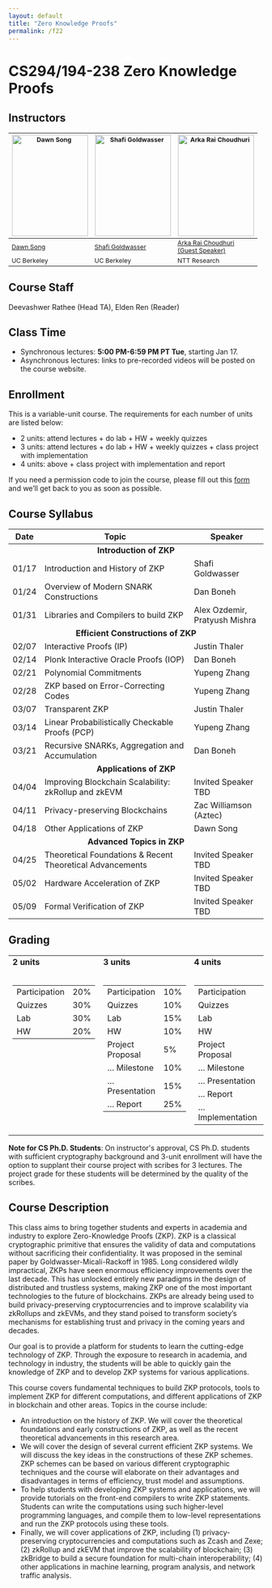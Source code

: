 ```yaml
---
layout: default
title: "Zero Knowledge Proofs"
permalink: /f22
---
```


# CS294/194-238 Zero Knowledge Proofs
<!-- - Zoom link (TBD) -->
<!-- - To sign up for the course, please fill in this [form](https://docs.google.com/forms/d/e/1FAIpQLSepJTYKc9iJycBsnywFCo9PLIq1SjbSsWIBlqfWAZGPXHrk3Q/viewform). -->

## Instructors

<table style="table-layout: fixed; font-size: 88%; align: middle;">
  <thead>
    <tr>
      <th style="width: 33%;"><img style="object-fit:cover" width=150 height=200 src="{{site.baseurl}}/assets/dawn-berkeley.jpg" alt="Dawn Song"></th>
      <th style="width: 33%;"><img style="object-fit:cover" width=150 height=200 src="{{site.baseurl}}/assets/goldwasser.jpeg" alt="Shafi Goldwasser"></th>
      <th style="width: 33%;"><img style="object-fit:cover" width=150 height=200 src="{{site.baseurl}}/assets/arka.jpeg" alt="Arka Rai Choudhuri"></th>
    </tr>
  </thead>
  <tbody>
    <tr>
      <td><a href="https://people.eecs.berkeley.edu/~dawnsong/">Dawn Song</a></td>
      <td><a href="https://www2.eecs.berkeley.edu/Faculty/Homepages/goldwasser.html/">Shafi Goldwasser</a></td>
      <td><a href="https://arka19.github.io/">Arka Rai Choudhuri<br> (Guest Speaker)</a></td>
    </tr>
    <tr>
      <td>UC Berkeley</td>
      <td>UC Berkeley</td>
      <td>NTT Research</td>
    </tr>
  </tbody>
</table>

## Course Staff
Deevashwer Rathee (Head TA), Elden Ren (Reader)

## Class Time
* Synchronous lectures: **5:00 PM-6:59 PM PT Tue**, starting Jan 17.  
* Asynchronous lectures: links to pre-recorded videos will be posted on the course website.

## Enrollment
This is a variable-unit course. The requirements for each number of units are listed below:

* 2 units: attend lectures + do lab + HW + weekly quizzes
* 3 units: attend lectures + do lab + HW + weekly quizzes + class project with implementation
* 4 units: above + class project with implementation and report

If you need a permission code to join the course, please fill out this [form](https://forms.gle/c9o5Fz9inJjPfzJy8) and we’ll get back to you as soon as possible.

## Course Syllabus

<!-- | Date             | Topic                                                                     | Speaker                    |
| ---------------- | ------------------------------------------------------------------------- | -------------------------- |
|01/17| Introduction and History of ZKP | Shafi Goldwasser |
|01/24| Overview of Modern SNARK Constructions | Dan Boneh |
|01/31| Libraries and Compilers to build ZKP | Alex Ozdemir,<br>Pratyush Mishra |
|02/07| Interactive Proofs (IP) | Justin Thaler |
|02/14| Plonk Interactive Oracle Proofs (IOP) | Dan Boneh |
|02/21| Polynomial Commitments | Yupeng Zhang |
|02/28| ZKP based on Error-Correcting Codes | Yupeng Zhang |
|03/07| Transparent ZKP | Justin Thaler |
|03/14| Linear Probabilistically Checkable Proofs (PCP) | Yupeng Zhang |
|03/21| Recursive SNARKs, Aggregation and Accumulation | Dan Boneh |
|04/04| Improving Blockchain Scalability: zkRollup and zkEVM | Invited Speaker TBD |
|04/11| Privacy-preserving Blockchains | Zac Williamson (Aztec) |
|04/18| Other Applications of ZKP | Dawn Song |
|04/25| Theoretical Foundations & Recent Theoretical Advancements | Invited Speaker TBD |
|05/02| Hardware Acceleration of ZKP | Invited Speaker TBD |
|05/09| Formal Verification of ZKP | Invited Speaker TBD | -->

<table>
<thead>
<tr>
<th>Date</th>
<th>Topic</th>
<th>Speaker</th>
</tr>
</thead>
<tbody>
<tr> <td colspan=3 align=center> <b>Introduction of ZKP</b> </td> </tr>
<tr>
<td>01/17</td>
<td>Introduction and History of ZKP</td>
<td>Shafi Goldwasser</td>
</tr>
<tr>
<td>01/24</td>
<td>Overview of Modern SNARK Constructions</td>
<td>Dan Boneh</td>
</tr>
<tr>
<td>01/31</td>
<td>Libraries and Compilers to build ZKP</td>
<td>Alex Ozdemir,<br>Pratyush Mishra</td>
</tr>
<tr> <td colspan=3 align=center> <b>Efficient Constructions of ZKP</b> </td> </tr>
<!-- <tr> <td colspan=3 align=center> <font size="-0.5">Polynomial IOPs</font> </td> </tr> -->
<tr>
<td>02/07</td>
<td>Interactive Proofs (IP)</td>
<td>Justin Thaler</td>
</tr>
<tr>
<td>02/14</td>
<td>Plonk Interactive Oracle Proofs (IOP)</td>
<td>Dan Boneh</td>
</tr>
<!-- <tr> <td colspan=3 align=center> <font size="-0.5">Polynomial Commitments</font> </td> </tr> -->
<tr>
<td>02/21</td>
<td>Polynomial Commitments</td>
<td>Yupeng Zhang</td>
</tr>
<tr>
<td>02/28</td>
<td>ZKP based on Error-Correcting Codes</td>
<td>Yupeng Zhang</td>
</tr>
<tr>
<td>03/07</td>
<td>Transparent ZKP</td>
<td>Justin Thaler</td>
</tr>
<!-- <tr> <td colspan=3 align=center> <font size="-0.5">Linear PCP + SNARK Compiler + Recursive SNARKs</font> </td> </tr> -->
<tr>
<td>03/14</td>
<td>Linear Probabilistically Checkable Proofs (PCP)</td>
<td>Yupeng Zhang</td>
</tr>
<tr>
<td>03/21</td>
<td>Recursive SNARKs, Aggregation and Accumulation</td>
<td>Dan Boneh</td>
</tr>
<tr> <td colspan=3 align=center> <b>Applications of ZKP</b> </td> </tr>
<tr>
<td>04/04</td>
<td>Improving Blockchain Scalability: zkRollup and zkEVM</td>
<td>Invited Speaker TBD</td>
</tr>
<tr>
<td>04/11</td>
<td>Privacy-preserving Blockchains</td>
<td>Zac Williamson (Aztec)</td>
</tr>
<tr>
<td>04/18</td>
<td>Other Applications of ZKP</td>
<td>Dawn Song</td>
</tr>
<tr> <td colspan=3 align=center> <b>Advanced Topics in ZKP</b> </td> </tr>
<tr>
<td>04/25</td>
<td>Theoretical Foundations &amp; Recent Theoretical Advancements</td>
<td>Invited Speaker TBD</td>
</tr>
<tr>
<td>05/02</td>
<td>Hardware Acceleration of ZKP</td>
<td>Invited Speaker TBD</td>
</tr>
<tr>
<td>05/09</td>
<td>Formal Verification of ZKP</td>
<td>Invited Speaker TBD</td>
</tr>
</tbody>
</table>



## Grading

<table class="center">
  <tr>
    <td style="vertical-align: top">
      <b>2 units</b><br><br>
      <table>
        <tr><td>Participation</td><td>20%</td></tr>
        <tr><td>Quizzes</td><td>30%</td></tr>
        <tr><td>Lab</td><td>30%</td></tr>
        <tr><td>HW</td><td>20%</td></tr>
      </table>
    </td>
    <td style="vertical-align: top">
      <b>3 units</b><br><br>
      <table>
        <tr><td>Participation</td><td>10%</td></tr>
        <tr><td>Quizzes</td><td>10%</td></tr>
        <tr><td>Lab</td><td>15%</td></tr>
        <tr><td>HW</td><td>10%</td></tr>
        <tr><td>Project Proposal</td><td>5%</td></tr>
        <tr><td>… Milestone</td><td>10%</td></tr>
        <tr><td>… Presentation</td><td>15%</td></tr>
        <tr><td>… Report</td><td>25%</td></tr>
      </table>
    </td>
    <td style="vertical-align: top">
      <b>4 units</b><br><br>
      <table>
        <tr><td>Participation</td><td>10%</td></tr>
        <tr><td>Quizzes</td><td>10%</td></tr>
        <tr><td>Lab</td><td>10%</td></tr>
        <tr><td>HW</td><td>10%</td></tr>
        <tr><td>Project Proposal</td><td>5%</td></tr>
        <tr><td>… Milestone</td><td>10%</td></tr>
        <tr><td>… Presentation</td><td>10%</td></tr>
        <tr><td>… Report</td><td>20%</td></tr>
        <tr><td>… Implementation</td><td>15%</td></tr>
      </table>
    </td>
  </tr>
</table>

**Note for CS Ph.D. Students**: On instructor's approval, CS Ph.D. students with sufficient cryptography background and 3-unit enrollment will have the option to supplant their course project with scribes for 3 lectures. The project grade for these students will be determined by the quality of the scribes.

## Course Description
This class aims to bring together students and experts in academia and industry to explore Zero-Knowledge Proofs (ZKP). ZKP is a classical cryptographic primitive that ensures the validity of data and computations without sacrificing their confidentiality. It was proposed in the seminal paper by Goldwasser-Micali-Rackoff in 1985. Long considered wildly impractical, ZKPs have seen enormous efficiency improvements over the last decade. This has unlocked entirely new paradigms in the design of distributed and trustless systems, making ZKP one of the most important technologies to the future of blockchains. ZKPs are already being used to build privacy-preserving cryptocurrencies and to improve scalability via zkRollups and zkEVMs, and they stand poised to transform society’s mechanisms for establishing trust and privacy in the coming years and decades.

Our goal is to provide a platform for students to learn the cutting-edge technology of ZKP. Through the exposure to research in academia, and technology in industry, the students will be able to quickly gain the knowledge of ZKP and to develop ZKP systems for various applications.  

This course covers fundamental techniques to build ZKP protocols, tools to implement ZKP for different computations, and different applications of ZKP in blockchain and other areas.  Topics in the course include:
- An introduction on the history of ZKP. We will cover the theoretical foundations and early constructions of ZKP, as well as the recent theoretical advancements in this research area.
- We will cover the design of several current efficient ZKP systems. We will discuss the key ideas in the constructions of these ZKP schemes. ZKP schemes can be based on various different cryptographic techniques and the course will elaborate on their advantages and disadvantages in terms of efficiency, trust model and assumptions. 
- To help students with developing ZKP systems and applications, we will provide tutorials on the front-end compilers to write ZKP statements. Students can write the computations using such higher-level programming languages, and compile them to low-level representations and run the ZKP protocols using these tools.
- Finally, we will cover applications of ZKP, including (1) privacy-preserving cryptocurrencies and computations such as Zcash and Zexe; (2) zkRollup and zkEVM that improve the scalability of blockchain; (3) zkBridge to build a secure foundation for multi-chain interoperability; (4) other applications in machine learning, program analysis, and network traffic analysis.

<!-- ## Assignment Timeline

TBD

### Participation

TBD -->
